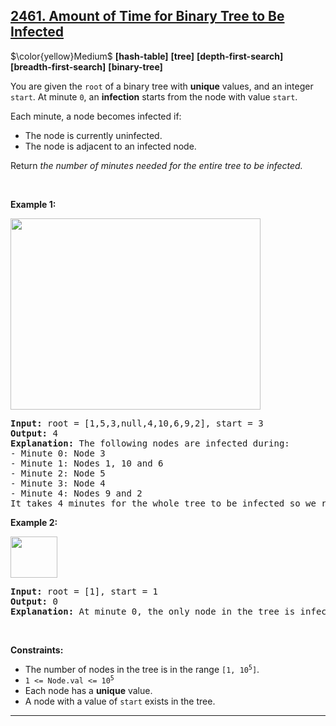 ## [2461. Amount of Time for Binary Tree to Be Infected](https://leetcode.com/problems/amount-of-time-for-binary-tree-to-be-infected)

$\color{yellow}Medium$ **[hash-table]** **[tree]** **[depth-first-search]** **[breadth-first-search]** **[binary-tree]**

<p>You are given the <code>root</code> of a binary tree with <strong>unique</strong> values, and an integer <code>start</code>. At minute <code>0</code>, an <strong>infection</strong> starts from the node with value <code>start</code>.</p>

<p>Each minute, a node becomes infected if:</p>

<ul>
	<li>The node is currently uninfected.</li>
	<li>The node is adjacent to an infected node.</li>
</ul>

<p>Return <em>the number of minutes needed for the entire tree to be infected.</em></p>

<p>&nbsp;</p>
<p><strong class="example">Example 1:</strong></p>
<img alt="" src="https://assets.leetcode.com/uploads/2022/06/25/image-20220625231744-1.png" style="width: 400px; height: 306px;" />
<pre>
<strong>Input:</strong> root = [1,5,3,null,4,10,6,9,2], start = 3
<strong>Output:</strong> 4
<strong>Explanation:</strong> The following nodes are infected during:
- Minute 0: Node 3
- Minute 1: Nodes 1, 10 and 6
- Minute 2: Node 5
- Minute 3: Node 4
- Minute 4: Nodes 9 and 2
It takes 4 minutes for the whole tree to be infected so we return 4.
</pre>

<p><strong class="example">Example 2:</strong></p>
<img alt="" src="https://assets.leetcode.com/uploads/2022/06/25/image-20220625231812-2.png" style="width: 75px; height: 66px;" />
<pre>
<strong>Input:</strong> root = [1], start = 1
<strong>Output:</strong> 0
<strong>Explanation:</strong> At minute 0, the only node in the tree is infected so we return 0.
</pre>

<p>&nbsp;</p>
<p><strong>Constraints:</strong></p>

<ul>
	<li>The number of nodes in the tree is in the range <code>[1, 10<sup>5</sup>]</code>.</li>
	<li><code>1 &lt;= Node.val &lt;= 10<sup>5</sup></code></li>
	<li>Each node has a <strong>unique</strong> value.</li>
	<li>A node with a value of <code>start</code> exists in the tree.</li>
</ul>


-------


